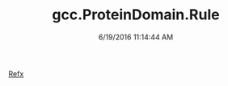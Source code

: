 ﻿---
title: gcc.ProteinDomain.Rule
date: 6/19/2016 11:14:44 AM
---

[Refx](T-gcc.ProteinDomain.Rule.Refx.html)
